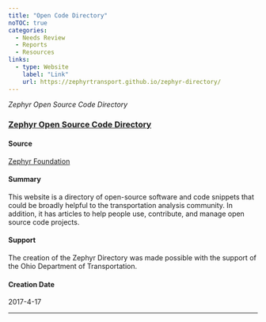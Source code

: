 ```yaml
---
title: "Open Code Directory"
noTOC: true
categories:
  - Needs Review
  - Reports
  - Resources
links:
  - type: Website
    label: "Link"
    url: https://zephyrtransport.github.io/zephyr-directory/
---
```



*Zephyr Open Source Code Directory*

### [Zephyr Open Source Code Directory](https://zephyrtransport.github.io/zephyr-directory)

#### Source

[Zephyr Foundation](http://zephyrtransport.org)

#### Summary

This website is a directory of open-source software and code snippets that could be broadly helpful to the transportation analysis community.
In addition, it has articles to help people use, contribute, and manage open source code projects.

#### Support

The creation of the Zephyr Directory was made possible with the support of the Ohio Department of Transportation.

#### Creation Date

2017-4-17

------------------------------------------------------------------------

